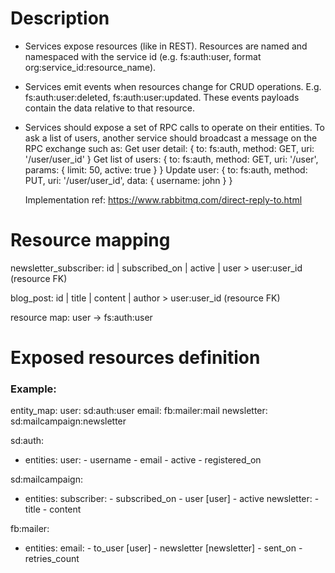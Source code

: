 # Description

* Services expose resources (like in REST). Resources are named and namespaced with the service id
  (e.g. fs:auth:user, format org:service_id:resource_name).
  
* Services emit events when resources change for CRUD operations. E.g. fs:auth:user:deleted, fs:auth:user:updated.
  These events payloads contain the data relative to that resource.
  
* Services should expose a set of RPC calls to operate on their entities.
  To ask a list of users, another service should broadcast a message on the RPC exchange such as:
  Get user detail: { to: fs:auth, method: GET, uri: '/user/user_id' }
  Get list of users: { to: fs:auth, method: GET, uri: '/user', params: { limit: 50, active: true } }
  Update user: { to: fs:auth, method: PUT, uri: '/user/user_id', data: { username: john } }
  
  Implementation ref: https://www.rabbitmq.com/direct-reply-to.html
 

# Resource mapping

newsletter_subscriber: id | subscribed_on | active | user > user:user_id (resource FK)

blog_post: id | title | content | author > user:user_id (resource FK)
 
resource map:
 user -> fs:auth:user
 

# Exposed resources definition

### Example:

entity_map:
  user: sd:auth:user
  email: fb:mailer:mail
  newsletter: sd:mailcampaign:newsletter  

sd:auth:
 - entities:
     user:
       - username
       - email
       - active
       - registered_on       


sd:mailcampaign:
 - entities:
     subscriber:
       - subscribed_on
       - user [user]
       - active
     newsletter:
       - title
       - content  
       
fb:mailer:
 - entities:
     email:
       - to_user [user]
       - newsletter [newsletter]
       - sent_on
       - retries_count       

